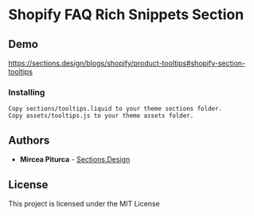 # Shopify FAQ Rich Snippets Section


## Demo
https://sections.design/blogs/shopify/product-tooltips#shopify-section-tooltips

### Installing

```
Copy sections/tooltips.liquid to your theme sections folder.
Copy assets/tooltips.js to your theme assets folder.
```

## Authors

* **Mircea Piturca** - [Sections.Design](https://sections.design)

## License

This project is licensed under the MIT License
